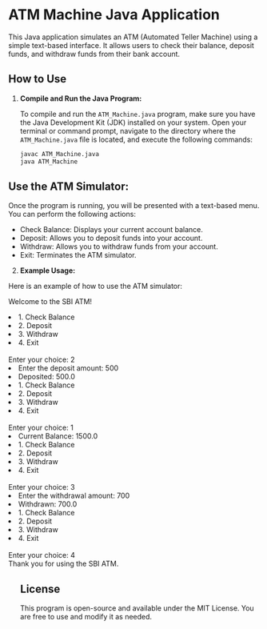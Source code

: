 # ATM Machine Java Application

This Java application simulates an ATM (Automated Teller Machine) using a simple text-based interface. It allows users to check their balance, deposit funds, and withdraw funds from their bank account.

## How to Use

1. **Compile and Run the Java Program:**

      To compile and run the `ATM_Machine.java` program, make sure you have the Java Development Kit (JDK) installed on your system. Open your terminal or command prompt, navigate to the directory where the `ATM_Machine.java` file is located, and execute the following commands:

   ```bash
   javac ATM_Machine.java
   java ATM_Machine
   ```
## Use the ATM Simulator:

Once the program is running, you will be presented with a text-based menu. You can perform the following actions:
<ul><li> Check Balance: Displays your current account balance. </li>
<li>Deposit: Allows you to deposit funds into your account. </li>
<li>Withdraw: Allows you to withdraw funds from your account.</li>
<li>Exit: Terminates the ATM simulator.</li></ul>


2. **Example Usage:**

  Here is an example of how to use the ATM simulator:   

Welcome to the SBI ATM!
<li>1. Check Balance</li>
<li>2. Deposit</li>
<li>3. Withdraw</li>
<li>4. Exit</li>
<br>
Enter your choice: 2

<li>Enter the deposit amount: 500</li>
<li>Deposited: 500.0</li>
<li>1. Check Balance</li>
<li>2. Deposit</li>
<li>3. Withdraw</li>
<li>4. Exit</li>
<br>
Enter your choice: 1

<li>Current Balance: 1500.0</li>
<li>1. Check Balance</li>
<li>2. Deposit</li>
<li>3. Withdraw</li>
<li>4. Exit</li>
<br>
Enter your choice: 3
<li>Enter the withdrawal amount: 700</li>
<li>Withdrawn: 700.0</li>
<li>1. Check Balance</li>
<li>2. Deposit</li>
<li>3. Withdraw</li>
<li>4. Exit</li>
<br>
Enter your choice: 4
<br>
Thank you for using the SBI ATM.<ul>


## License
This program is open-source and available under the MIT License. You are free to use and modify it as needed.